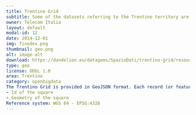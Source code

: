 ```yaml
---
title: Trentino Grid 
subtitle: Some of the datasets referring to the Trentino territory are spatially aggregated using a grid. We refer to this grid as the Trentino Grid. 
owner: Telecom Italia
layout: default
modal-id: 12
date: 2014-12-01
img: finodex.png
thumbnail: geo.png
alt: image-alt
download: https://dandelion.eu/datagems/SpazioDati/trentino-grid/resource/
type: geo
license: ODbL 1.0
area: Trentino
category: openbigdata
The Trentino Grid is provided in GeoJSON format. Each record (or feature) describes a square providing the following information:
- Id of the square
- Geometry of the square
Reference system: WGS 84 - EPSG:4326
---
```

